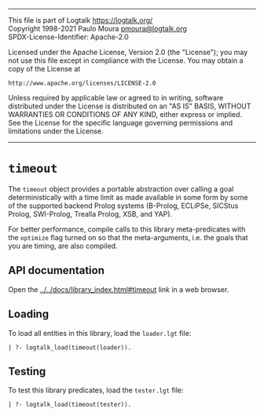________________________________________________________________________

This file is part of Logtalk <https://logtalk.org/>  
Copyright 1998-2021 Paulo Moura <pmoura@logtalk.org>  
SPDX-License-Identifier: Apache-2.0

Licensed under the Apache License, Version 2.0 (the "License");
you may not use this file except in compliance with the License.
You may obtain a copy of the License at

    http://www.apache.org/licenses/LICENSE-2.0

Unless required by applicable law or agreed to in writing, software
distributed under the License is distributed on an "AS IS" BASIS,
WITHOUT WARRANTIES OR CONDITIONS OF ANY KIND, either express or implied.
See the License for the specific language governing permissions and
limitations under the License.
________________________________________________________________________


`timeout`
=========

The `timeout` object provides a portable abstraction over calling a goal
deterministically with a time limit as made available in some form by some
of the supported backend Prolog systems (B-Prolog, ECLiPSe, SICStus Prolog,
SWI-Prolog, Trealla Prolog, XSB, and YAP).

For better performance, compile calls to this library meta-predicates with
the `optimize` flag turned on so that the meta-arguments, i.e. the goals
that you are timing, are also compiled.


API documentation
-----------------

Open the [../../docs/library_index.html#timeout](../../docs/library_index.html#timeout)
link in a web browser.


Loading
-------

To load all entities in this library, load the `loader.lgt` file:

	| ?- logtalk_load(timeout(loader)).


Testing
-------

To test this library predicates, load the `tester.lgt` file:

	| ?- logtalk_load(timeout(tester)).
